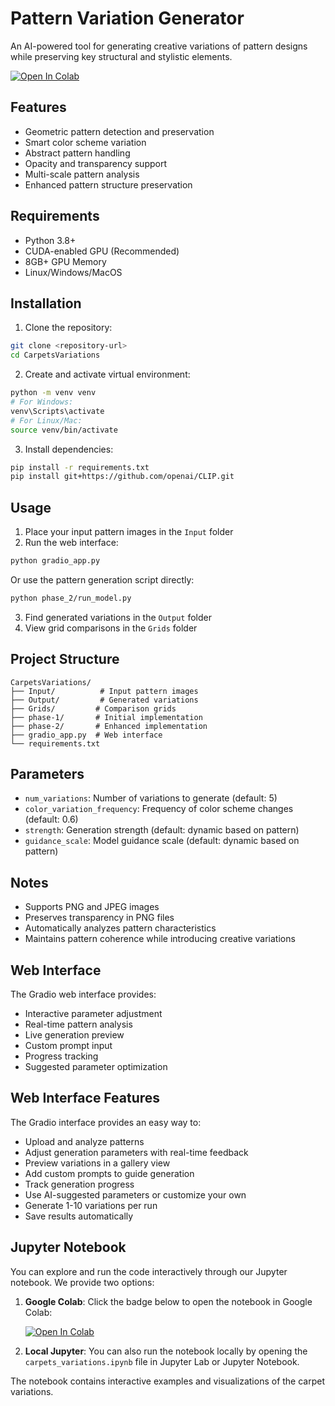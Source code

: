 # Pattern Variation Generator

An AI-powered tool for generating creative variations of pattern designs while preserving key structural and stylistic elements.

[![Open In Colab](https://colab.research.google.com/assets/colab-badge.svg)](https://colab.research.google.com/drive/1RyOmmPLFvlXmBsiyeIDbEMWjtao1lNh6?usp=sharing)

## Features

- Geometric pattern detection and preservation
- Smart color scheme variation
- Abstract pattern handling
- Opacity and transparency support
- Multi-scale pattern analysis
- Enhanced pattern structure preservation

## Requirements

- Python 3.8+
- CUDA-enabled GPU (Recommended)
- 8GB+ GPU Memory
- Linux/Windows/MacOS

## Installation

1. Clone the repository:
```bash
git clone <repository-url>
cd CarpetsVariations
```

2. Create and activate virtual environment:
```bash
python -m venv venv
# For Windows:
venv\Scripts\activate
# For Linux/Mac:
source venv/bin/activate
```

3. Install dependencies:
```bash
pip install -r requirements.txt
pip install git+https://github.com/openai/CLIP.git
```

## Usage

1. Place your input pattern images in the `Input` folder
2. Run the web interface:
```bash
python gradio_app.py
```
Or use the pattern generation script directly:
```bash
python phase_2/run_model.py
```
3. Find generated variations in the `Output` folder
4. View grid comparisons in the `Grids` folder

## Project Structure

```
CarpetsVariations/
├── Input/          # Input pattern images
├── Output/         # Generated variations
├── Grids/         # Comparison grids
├── phase-1/       # Initial implementation
├── phase-2/       # Enhanced implementation
├── gradio_app.py  # Web interface
└── requirements.txt
```

## Parameters

- `num_variations`: Number of variations to generate (default: 5)
- `color_variation_frequency`: Frequency of color scheme changes (default: 0.6)
- `strength`: Generation strength (default: dynamic based on pattern)
- `guidance_scale`: Model guidance scale (default: dynamic based on pattern)

## Notes

- Supports PNG and JPEG images
- Preserves transparency in PNG files
- Automatically analyzes pattern characteristics
- Maintains pattern coherence while introducing creative variations

## Web Interface

The Gradio web interface provides:
- Interactive parameter adjustment
- Real-time pattern analysis
- Live generation preview
- Custom prompt input
- Progress tracking
- Suggested parameter optimization

## Web Interface Features

The Gradio interface provides an easy way to:
- Upload and analyze patterns
- Adjust generation parameters with real-time feedback
- Preview variations in a gallery view
- Add custom prompts to guide generation
- Track generation progress
- Use AI-suggested parameters or customize your own
- Generate 1-10 variations per run
- Save results automatically

## Jupyter Notebook

You can explore and run the code interactively through our Jupyter notebook. We provide two options:

1. **Google Colab**: Click the badge below to open the notebook in Google Colab:
   
   [![Open In Colab](https://colab.research.google.com/assets/colab-badge.svg)](https://colab.research.google.com/drive/1RyOmmPLFvlXmBsiyeIDbEMWjtao1lNh6?usp=sharing)

2. **Local Jupyter**: You can also run the notebook locally by opening the `carpets_variations.ipynb` file in Jupyter Lab or Jupyter Notebook.

The notebook contains interactive examples and visualizations of the carpet variations.
